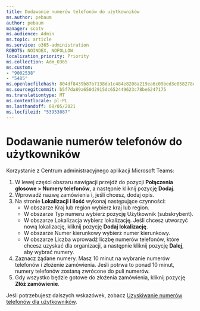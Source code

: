 ```yaml
---
title: Dodawanie numerów telefonów do użytkowników
ms.author: pebaum
author: pebaum
manager: scotv
ms.audience: Admin
ms.topic: article
ms.service: o365-administration
ROBOTS: NOINDEX, NOFOLLOW
localization_priority: Priority
ms.collection: Adm_O365
ms.custom:
- "9002538"
- "5485"
ms.openlocfilehash: 804df8439b87b7138da1c484e8208a219ea6c09bed3e858278e4334c0c6612cb
ms.sourcegitcommit: b5f7da89a650d2915dc652449623c78be6247175
ms.translationtype: MT
ms.contentlocale: pl-PL
ms.lasthandoff: 08/05/2021
ms.locfileid: "53953087"
---
```

# <a name="adding-phone-numbers-to-users"></a>Dodawanie numerów telefonów do użytkowników

Korzystanie z Centrum administracyjnego aplikacji Microsoft Teams:

1. W lewej części obszaru nawigacji przejdź do pozycji **Połączenia głosowe > Numery telefonów**, a następnie kliknij pozycję **Dodaj**.
2. Wprowadź nazwę zamówienia i, jeśli chcesz, dodaj opis.
3. Na stronie **Lokalizacji i ilość** wykonaj następujące czynności:
    - W obszarze Kraj lub region wybierz kraj lub region.
    - W obszarze Typ numeru wybierz pozycję Użytkownik (subskrybent).
    - W obszarze Lokalizacja wybierz lokalizację. Jeśli chcesz utworzyć nową lokalizację, kliknij pozycję **Dodaj lokalizację**.
    - W obszarze Numer kierunkowy wybierz numer kierunkowy.
    - W obszarze Liczba wprowadź liczbę numerów telefonów, które chcesz uzyskać dla organizacji, a następnie kliknij pozycję **Dalej**, aby wybrać numery.
4. Zaznacz żądane numery. Masz 10 minut na wybranie numerów telefonów i złożenie zamówienia. Jeśli potrwa to ponad 10 minut, numery telefonów zostaną zwrócone do puli numerów.
5. Gdy wszystko będzie gotowe do złożenia zamówienia, kliknij pozycję **Złóż zamówienie**.

Jeśli potrzebujesz dalszych wskazówek, zobacz [Uzyskiwanie numerów telefonów dla użytkowników](https://docs.microsoft.com/microsoftteams/getting-phone-numbers-for-your-users).
